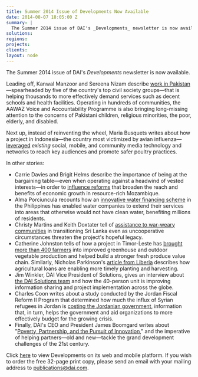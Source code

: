 ```yaml
---
title: Summer 2014 Issue of Developments Now Available
date: 2014-08-07 18:05:00 Z
summary: |
  The Summer 2014 issue of DAI's _Developments_ newsletter is now available.
solutions:
regions:
projects:
clients:
layout: node
---
```

The Summer 2014 issue of DAI's _Developments_ newsletter is now available.

Leading off, Kanwal Manzoor and Sereena Nizam describe [work in Pakistan][1]—spearheaded by five of the country's top civil society groups—that is helping thousands to more effectively demand services such as decent schools and health facilities. Operating in hundreds of communities, the AAWAZ Voice and Accountability Programme is also bringing long-missing attention to the concerns of Pakistani children, religious minorities, the poor, elderly, and disabled.

Next up, instead of reinventing the wheel, Maria Busquets writes about how a project in Indonesia—the country most victimized by avian influenza—[leveraged][2] _existing_ social, mobile, and community media technology and networks to reach key audiences and promote safer poultry practices.

In other stories:

* Carrie Davies and Brigit Helms describe the importance of being at the bargaining table—even when operating against a headwind of vested interests—in order to [influence reforms][3] that broaden the reach and benefits of economic growth in resource-rich Mozambique.
* Alma Porciuncula recounts how an [innovative water financing scheme][4] in the Philippines has enabled water companies to extend their services into areas that otherwise would not have clean water, benefiting millions of residents.
* Christy Martins and Keith Doxtater tell of [assistance to war-weary communities][5] in transitioning Sri Lanka even as uncooperative circumstances threaten the project's hopeful legacy.
* Catherine Johnston tells of how a project in Timor-Leste has [brought more than 400 farmers][6] into improved greenhouse and outdoor vegetable production and helped build a stronger fresh produce value chain. Similarly, Nicholas Parkinson's [article from Liberia][7] describes how agricultural loans are enabling more timely planting and harvesting.
* Jim Winkler, DAI Vice President of Solutions, gives an interview about [the DAI Solutions team][8] and how the 40-person unit is improving information sharing and project implementation across the globe.
* Charles Coon writes about a study conducted by the Jordan Fiscal Reform II Program that determined how much the influx of Syrian refugees in Jordan is [costing the Jordanian government][9], information that, in turn, helps the government and aid organizations to more effectively budget for the growing crisis.
* Finally, DAI's CEO and President James Boomgard writes about "[Poverty, Partnership, and the Pursuit of Innovation][10]," and the imperative of helping partners—old and new—tackle the grand development challenges of the 21st century.

Click [here][11] to view Developments on its web and mobile platform. If you wish to order the free 32-page print copy, please send an email with your mailing address to [publications@dai.com][12].

[1]: http://dai-global-developments.com/articles/supporting-active-citizenship-across-pakistan.html
[2]: http://dai-global-developments.com/articles/going-soical-on-avian-influenza.html
[3]: http://dai-global-developments.com/articles/reforming-business-policy-mozambique.html
[4]: http://dai-global-developments.com/articles/innovative-fund-enables-philippine-water-utilities-to-invest.html
[5]: http://dai-global-developments.com/articles/supporting-the-transition-to-peace-in-sri-lanka.html
[6]: http://dai-global-developments.com/articles/timorese-farmers-high-value-produce.html
[7]: http://dai-global-developments.com/articles/fertilizing-method-delivers-results-for-liberian-rice-farmers.html
[8]: http://dai-global-developments.com/articles/solutions-thinking-outside-organizational-box.html
[9]: http://dai-global-developments.com/articles/calculating-syrian-refugee-crisis-fiscal-crisis.html
[10]: http://dai-global-developments.com/articles/poverty-partnership-pursuit-innovation.html
[11]: http://dai-global-developments.com/developments/summer-2014.html
[12]: mailto:publications@dai.com?subject=dai.com
